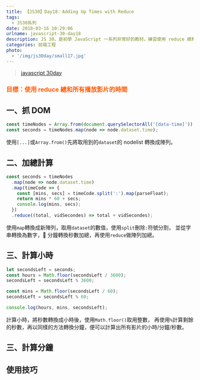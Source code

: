 ```yaml
---
title: 【JS30】Day18：Adding Up Times with Reduce
tags:
  - JS30系列
date: 2018-03-16 10:29:06
urlname: javascript-30-day18
description: JS 30，是初學 JavaScript 一系列非常好的教材，練習使用 reduce 總和所有播放影片的時間。
categories: 前端工程
photo:
  - '/img/js30day/small17.jpg'
---
```


> [javascript 30day](https://javascript30.com/)

<!-- more -->

### <span style="color:#ff5900">目標：使用 reduce 總和所有播放影片的時間</span>

## 一、抓 DOM

```js
const timeNodes = Array.from(document.querySelectorAll('[data-time]'));
const seconds = timeNodes.map(node => node.dataset.time);
```

使用`[...]`或`Array.from()`先將取用到的`dataset`的 nodelist 轉換成陣列。

## 二、加總計算

```js
const seconds = timeNodes
  .map(node => node.dataset.time)
  .map(timeCode => {
    const [mins, secs] = timeCode.split(':').map(parseFloat);
    return mins * 60 + secs;
    console.log(mins, secs);
  })
  .reduce((total, vidSecondes) => total + vidSecondes);
```

使用`map`轉換成新陣列，取用`dataset`的數值，使用`split`刪除`:`符號分割，
並從字串轉換為數字， 分鐘轉換秒數加總，再使用`reduce`做陣列加總。

## 三、計算小時

```js
let secondsLeft = seconds;
const hours = Math.floor(secondsLeft / 3600);
secondsLeft = secondsLeft % 3600;

const mins = Math.floor(secondsLeft / 60);
secondsLeft = secondsLeft % 60;

console.log(hours, mins, secondsLeft);
```

計算小時，將秒數轉換成小時後，使用`Math.floor()`取用整數，
再使用`%`計算剩餘的秒數，再以同樣的方法轉換分鐘，便可以計算出所有影片的小時/分鐘/秒數。

## 三、計算分鐘

## 使用技巧

